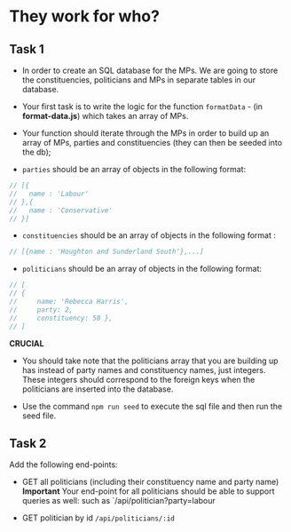 # They work for who?


## Task 1

* In order to create an SQL database for the MPs.  We are going to store the constituencies, politicians and MPs in separate tables in our database.

* Your first task is to write the logic for the function `formatData` - (in **format-data.js**) which takes an array of MPs.

* Your function should iterate through the MPs in order to build up an array of MPs, parties and constituencies (they can then be seeded into the db);

* `parties` should be an array of objects in the following format:

```js
// [{
//   name : 'Labour'
// },{
//   name : 'Conservative'
// }]
```

* `constituencies` should be an array of objects in the following format : 

```js
// [{name : 'Houghton and Sunderland South'},...]
```

* `politicians` should be an array of objects in the following format: 

```js
// [
// {  
//     name: 'Rebecca Harris',
//     party: 2,
//     constituency: 58 },
// ]
```

**CRUCIAL**

* You should take note that the politicians array that you are building up has instead of party names and constituency names, just integers.  These integers should correspond to the foreign keys when the politicians are inserted into the database.

* Use the command `npm run seed` to execute the sql file and then run the seed file.

## Task 2


Add the following end-points:

- GET all politicians (including their constituency name and party name)
**Important** Your end-point for all politicians should be able to support queries as well: such as
`/api/politician?party=labour


- GET politician by id
`/api/politicians/:id`
